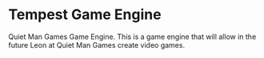 # Tempest Game Engine 
Quiet Man Games Game Engine.
This is a game engine that will allow in the future Leon at Quiet Man Games create video games.